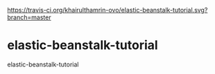 https://travis-ci.org/khairulthamrin-ovo/elastic-beanstalk-tutorial.svg?branch=master

# elastic-beanstalk-tutorial
elastic-beanstalk-tutorial
